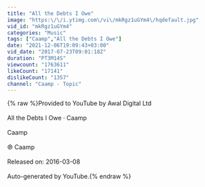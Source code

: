 ```yaml
---
title: "All the Debts I Owe"
image: "https:\/\/i.ytimg.com\/vi\/mkRgz1uGYm4\/hqdefault.jpg"
vid_id: "mkRgz1uGYm4"
categories: "Music"
tags: ["Caamp","All the Debts I Owe"]
date: "2021-12-06T19:09:43+03:00"
vid_date: "2017-07-23T09:01:18Z"
duration: "PT3M14S"
viewcount: "1763611"
likeCount: "17141"
dislikeCount: "1357"
channel: "Caamp - Topic"
---
```

{% raw %}Provided to YouTube by Awal Digital Ltd<br /><br />All the Debts I Owe · Caamp<br /><br />Caamp<br /><br />℗ Caamp<br /><br />Released on: 2016-03-08<br /><br />Auto-generated by YouTube.{% endraw %}
